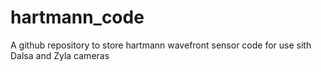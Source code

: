 # hartmann_code

A github repository to store hartmann wavefront sensor code for use sith Dalsa and Zyla cameras

